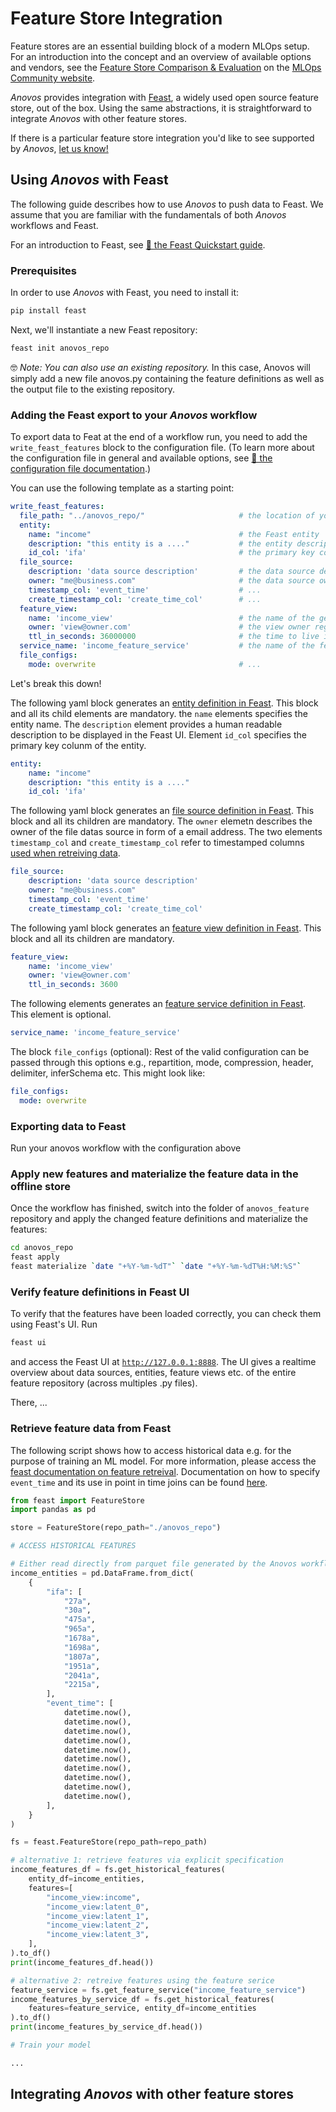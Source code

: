 # Feature Store Integration

Feature stores are an essential building block of a modern MLOps setup.
For an introduction into the concept and an overview of available options and vendors, see the
[Feature Store Comparison & Evaluation](https://mlops.community/learn/feature-store/)
on the [MLOps Community website](https://mlops.community/).

_Anovos_ provides integration with [Feast](https://www.feast.dev), a widely used open source feature store,
out of the box.
Using the same abstractions, it is straightforward to integrate _Anovos_ with other feature stores.

If there is a particular feature store integration you'd like to see supported by _Anovos_,
[let us know!](../community/communication.md)

## Using _Anovos_ with Feast

The following guide describes how to use _Anovos_ to push data to Feast.
We assume that you are familiar with the fundamentals of both _Anovos_ workflows and Feast.

For an introduction to Feast, see [📖 the Feast Quickstart guide](https://docs.feast.dev/getting-started/quickstart).

### Prerequisites

In order to use _Anovos_ with Feast, you need to install it:

```bash
pip install feast
```

Next, we'll instantiate a new Feast repository:

```bash
feast init anovos_repo
```

🤓  _Note: You can also use an existing repository._
In this case, Anovos will simply add a new file anovos.py containing the feature definitions as well as the output file to the existing repository.

### Adding the Feast export to your _Anovos_ workflow

To export data to Feat at the end of a workflow run, you need to add the `write_feast_features` block
to the configuration file. (To learn more about the configuration file in general and available options,
see [📖 the configuration file documentation](config_file.md).)

You can use the following template as a starting point:

```yaml
write_feast_features:
  file_path: "../anovos_repo/"                     # the location of your Feast repository
  entity:
    name: "income"                                 # the Feast entity
    description: "this entity is a ...."           # the entity description used by Feast
    id_col: 'ifa'                                  # the primary key columnm to identify this entity by
  file_source:
    description: 'data source description'         # the data source description used by Feast
    owner: "me@business.com"                       # the data source owner registered in Feast
    timestamp_col: 'event_time'                    # ...
    create_timestamp_col: 'create_time_col'        # ...
  feature_view:
    name: 'income_view'                            # the name of the generated feature view
    owner: 'view@owner.com'                        # the view owner registered in Feast
    ttl_in_seconds: 36000000                       # the time to live in seconds for features in this view. Feast will use this value to look backwards when performing point in time joins
  service_name: 'income_feature_service'           # the name of the feature service generated by the workflow
  file_configs:
    mode: overwrite                                # ...
```

Let's break this down!

The following yaml block generates an [entity definition in Feast](https://docs.feast.dev/v/master/getting-started/concepts/entity). This block and all its child elements are mandatory.
the ```name``` elements specifies the entity name. The ```description``` element provides a human readable description to be displayed in the Feast UI. Element ```id_col``` specifies the primary key colunm of the entity.
```yaml
entity:
    name: "income"
    description: "this entity is a ...."
    id_col: 'ifa'
```

The following yaml block generates an [file source definition in Feast](https://docs.feast.dev/getting-started/concepts/data-source). This block and all its children are mandatory.
The ```owner``` elemetn describes the owner of the file datas source in form of a email address. The two elements ```timestamp_col``` and ```create_timestamp_col``` refer to timestamped columns [used when retreiving data](https://docs.feast.dev/getting-started/concepts/point-in-time-joins).
```yaml
file_source:
    description: 'data source description'
    owner: "me@business.com"
    timestamp_col: 'event_time'
    create_timestamp_col: 'create_time_col'
```

The following yaml block generates an [feature view definition in Feast](https://docs.feast.dev/getting-started/concepts/feature-view). This block and all its children are mandatory.
```yaml
feature_view:
    name: 'income_view'
    owner: 'view@owner.com'
    ttl_in_seconds: 3600
```

The following elements generates an [feature service definition in Feast](https://docs.feast.dev/getting-started/concepts/feature-retrieval). This element is optional.
```yaml
service_name: 'income_feature_service'
```
The block `file_configs` (optional): Rest of the valid configuration can be passed through this options e.g.,
  repartition,  mode,  compression,  header,  delimiter,  inferSchema etc. This might look like:
```yaml
file_configs:
  mode: overwrite
```

### Exporting data to Feast

Run your anovos workflow with the configuration above

### Apply new features and materialize the feature data in the offline store

Once the workflow has finished, switch into the folder of `anovos_feature` repository and
apply the changed feature definitions and materialize the features:

```bash
cd anovos_repo
feast apply
feast materialize `date "+%Y-%m-%dT"` `date "+%Y-%m-%dT%H:%M:%S"`
```

### Verify feature definitions in Feast UI

To verify that the features have been loaded correctly, you can check them using Feast's UI.
Run

```bash
feast ui
```

and access the Feast UI at [`http://127.0.0.1:8888`](http://127.0.0.1:8888). The UI gives a realtime overview about data sources, entities, feature views etc. of the entire feature repository (across multiples .py files).

There, ...

### Retrieve feature data from Feast

The following script shows how to access historical data e.g. for the purpose of training an ML model. For more information, please access the [feast documentation on feature retreival](https://docs.feast.dev/getting-started/concepts/feature-retrieval). Documentation on how to specify ```event_time``` and its use in point in time joins can be found [here](https://docs.feast.dev/getting-started/concepts/point-in-time-joins).

```python
from feast import FeatureStore
import pandas as pd

store = FeatureStore(repo_path="./anovos_repo")

# ACCESS HISTORICAL FEATURES

# Either read directly from parquet file generated by the Anovos workflow or generate manually
income_entities = pd.DataFrame.from_dict(
    {
        "ifa": [
            "27a",
            "30a",
            "475a",
            "965a",
            "1678a",
            "1698a",
            "1807a",
            "1951a",
            "2041a",
            "2215a",
        ],
        "event_time": [
            datetime.now(),
            datetime.now(),
            datetime.now(),
            datetime.now(),
            datetime.now(),
            datetime.now(),
            datetime.now(),
            datetime.now(),
            datetime.now(),
            datetime.now(),
        ],
    }
)

fs = feast.FeatureStore(repo_path=repo_path)

# alternative 1: retrieve features via explicit specification
income_features_df = fs.get_historical_features(
    entity_df=income_entities,
    features=[
        "income_view:income",
        "income_view:latent_0",
        "income_view:latent_1",
        "income_view:latent_2",
        "income_view:latent_3",
    ],
).to_df()
print(income_features_df.head())

# alternative 2: retreive features using the feature serice
feature_service = fs.get_feature_service("income_feature_service")
income_features_by_service_df = fs.get_historical_features(
    features=feature_service, entity_df=income_entities
).to_df()
print(income_features_by_service_df.head())

# Train your model

...
```

## Integrating _Anovos_ with other feature stores
